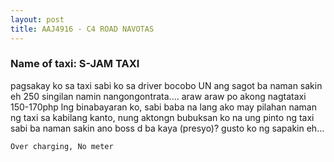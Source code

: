 ```yaml
---
layout: post
title: AAJ4916 - C4 ROAD NAVOTAS
---
```


### Name of taxi: S-JAM TAXI

pagsakay ko sa taxi sabi ko sa driver bocobo UN ang sagot ba naman sakin eh 250  singilan namin nangongontrata.... araw araw po akong nagtataxi 150-170php lng binabayaran ko, sabi baba na lang ako may pilahan naman ng taxi sa kabilang kanto, nung aktongn bubuksan ko na ung pinto ng taxi sabi ba naman sakin  ano boss d ba kaya (presyo)? gusto ko ng sapakin eh...

```Over charging, No meter```
